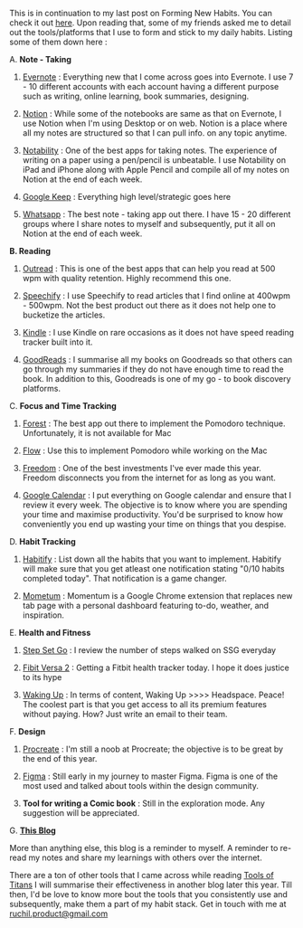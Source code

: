 This is in continuation to my last post on Forming New Habits. You can check it out [here](https://23ruchil.github.io/Blog/2021/01/09/So-You-Want-To-Form-New-Habits.html). Upon reading that, some of my friends asked me to detail out the tools/platforms that I use to form and stick to my daily habits. Listing some of them down here : 

A. **Note - Taking**

1. [Evernote](https://evernote.com) : Everything new that I come across goes into Evernote. I use  7 - 10 different 
    accounts with each account having a different purpose such as writing, online learning, book summaries, designing. 

2. [Notion](https://www.notion.so/) : While some of the notebooks are same as that on Evernote, I use Notion when I'm
    using Desktop or on web. Notion is a place where all my notes are structured so that 
    I can pull info. on any topic anytime. 

3. [Notability](https://www.gingerlabs.com/) : One of the best apps for taking notes. The experience of writing on a paper using
    a pen/pencil is unbeatable. I use Notability on iPad and iPhone along with Apple Pencil and compile 
    all of my notes on Notion at the end of each week. 
   
4. [Google Keep](https://play.google.com/store/apps/details?id=com.google.android.keep&hl=en_IN&gl=US) : Everything high level/strategic goes here  

5. [Whatsapp](https://www.whatsapp.com/?lang=en) : The best note - taking app out there. I have 15 - 20 different groups where I share
     notes to myself and subsequently, put it all on Notion at the end of each week. 

 **B. Reading**

1. [Outread](https://outreadapp.com) : This is one of the best apps that can help you read at 500 wpm with quality 
    retention. Highly recommend this one.

2. [Speechify](https://speechify.com) : I use Speechify to read articles that I find online at 400wpm - 500wpm. Not the 
    best product out there as it does not help one to bucketize the articles.

3. [Kindle](https://play.google.com/store/apps/details?id=com.amazon.kindle&hl=en_IN&gl=US) : I use Kindle on rare occasions as it does not have speed reading tracker built into it. 

4. [GoodReads](https://www.goodreads.com) : I summarise all my books on Goodreads so that others can go through
    my summaries if they do not have enough time to read the book. In addition to this, Goodreads
    is one of my go - to book discovery platforms. 

C. **Focus and Time Tracking**

1. [Forest](https://www.forestapp.cc) : The best app out there to implement the Pomodoro technique. Unfortunately, it is not available for Mac

2. [Flow](https://flowapp.info) : Use this to implement Pomodoro while working on the Mac 

3. [Freedom](https://freedom.to) : One of the best investments I've ever made this year. Freedom disconnects you from the internet for as long as you want. 

4. [Google Calendar](https://www.google.com/calendar/about/) : I put everything on Google calendar and ensure that I review it every week. The objective is to know where you are spending your time and maximise productivity. You'd be surprised to know how conveniently you end up wasting your time on things that you despise.

D. **Habit Tracking**

1. [Habitify](https://www.habitify.me) : List down all the habits that you want to implement. Habitify will make sure that you 
   get atleast one notification stating "0/10 habits completed today". That notification is a game changer.

2. [Mometum](https://chrome.google.com/webstore/detail/momentum/laookkfknpbbblfpciffpaejjkokdgca?hl=en) : Momentum is a Google Chrome extension that replaces new tab page with a 
    personal dashboard featuring to-do, weather, and inspiration.

E. **Health and Fitness**

1. [Step Set Go](https://play.google.com/store/apps/details?id=com.pepkit.ssg&hl=en_IN&gl=US) : I review the number of steps walked on SSG everyday

2. [Fibit Versa 2](https://www.googleadservices.com/pagead/aclk?sa=L&ai=DChcSEwiEyOn_94vvAhWUMysKHUUHB8EYABAIGgJzZg&ohost=www.google.com&cid=CAESQOD2KY7U0HT8nt4tmqEfXbn6V3OTTuG8kPiJY-7avVbAY8VlPgo_rUFC3SdWYwP49anX7XQJS5OU-MWcXFB3mRs&sig=AOD64_1ZRqdPtVAEysTOlSdCVdNwga6u7A&q&adurl&ved=2ahUKEwiOt9__94vvAhVReH0KHQ3jDMkQ0Qx6BAgaEAE) : Getting a Fitbit health tracker today. I hope it does justice to its hype 

3. [Waking Up](https://wakingup.com) : In terms of content, Waking Up >>>> Headspace. Peace! The coolest part is that 
     you get access to all its premium features without paying. How? Just write an email to their 
     team. 

F. **Design**

1. [Procreate](https://procreate.art) : I'm still a noob at Procreate; the objective is to be great by the end of this year. 
 
2. [Figma](https://www.figma.com/) : Still early in my journey to master Figma. Figma is one of the most used and talked about tools within the design community. 

3. **Tool for writing a Comic book** : Still in the exploration mode. Any suggestion will be appreciated. 

G. **[This Blog](https://23ruchil.github.io/Blog/)**

More than anything else, this blog is a reminder to myself. A reminder to re-read my notes and share my learnings with others over the internet. 

There are a ton of other tools that I came across while reading [Tools of Titans](https://www.amazon.in/Tools-Titans-Billionaires-World-class-Performers/dp/1328683788) I will summarise their effectiveness in another blog later this year. Till then, I'd be love to know more  bout the tools that you consistently use and subsequently, make them a part of my habit stack. Get in touch with me at ruchil.product@gmail.com